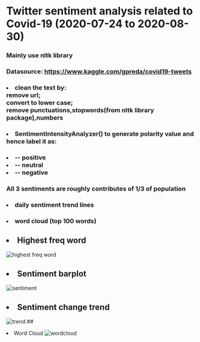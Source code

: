 # Twitter sentiment analysis related to Covid-19 (2020-07-24 to 2020-08-30)
### Mainly use nltk library
### Datasource: https://www.kaggle.com/gpreda/covid19-tweets
### <li>clean the text by:<br> remove url;<br>convert to lower case;<br>remove punctuations,stopwords(from nltk library package),numbers
### <li>SentimentIntensityAnalyzer() to generate polarity value and hence label it as:
### <li>-- positive<br><li>-- neutral<br><li>-- negative 
### All 3 sentiments are roughly contributes of 1/3 of population
### <li> daily sentiment trend lines 
### <li> word cloud (top 100 words)


## <li>Highest freq word
![highest freq word](https://github.com/eduhkdcx/COVID-19-tweets-sentiment-analysis/blob/main/high_freq_word.png)
## <li>Sentiment barplot
![sentiment](https://github.com/eduhkdcx/COVID-19-tweets-sentiment-analysis/blob/main/sentiment.png)
## <li>Sentiment change trend
![trend](https://github.com/eduhkdcx/COVID-19-tweets-sentiment-analysis/blob/main/trend_line.png)
##<li>Word Cloud
![wordcloud](https://github.com/eduhkdcx/COVID-19-tweets-sentiment-analysis/blob/main/wordcloud.png)
